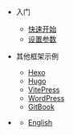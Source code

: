 <!-- _navbar.md -->

* <i class="fas fa-home fa-fw"></i>入门
  - [快速开始](README.md#快速开始)
  - [设置参数](configuration.md)

* 其他框架示例
  - [Hexo](https://yiwangmeng.cn/action-hexo/)
  - [Hugo](https://yiwangmeng.cn/)
  - [VitePress](https://yiwangmeng.cn/action-vitepress/)
  - [WordPress](https://www.yiwangmeng.com/)
  - [GitBook](https://yiwangmeng.cn/action-gitbook/)

* <i class="fa-solid fa-globe"></i>
  - [English](/en/guide)